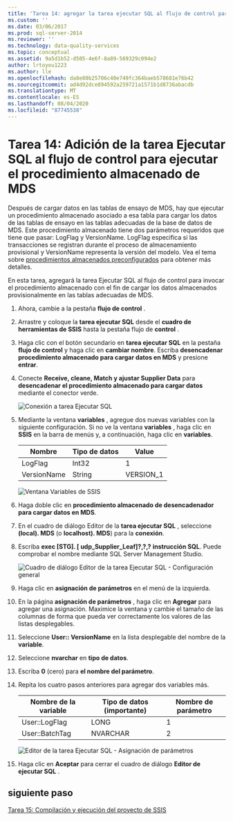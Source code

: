 ```yaml
---
title: 'Tarea 14: agregar la tarea ejecutar SQL al flujo de control para ejecutar el procedimiento almacenado para MDS | Microsoft Docs'
ms.custom: ''
ms.date: 03/06/2017
ms.prod: sql-server-2014
ms.reviewer: ''
ms.technology: data-quality-services
ms.topic: conceptual
ms.assetid: 9a5d1b52-d505-4e6f-8a89-569329c094e2
author: lrtoyou1223
ms.author: lle
ms.openlocfilehash: da8e80b25706c40e749fc364baeb578681e76b42
ms.sourcegitcommit: ad4d92dce894592a259721a1571b1d8736abacdb
ms.translationtype: MT
ms.contentlocale: es-ES
ms.lasthandoff: 08/04/2020
ms.locfileid: "87745538"
---
```

# <a name="task-14-adding-execute-sql-task-to-control-flow-to-run-the-stored-procedure-for-mds"></a>Tarea 14: Adición de la tarea Ejecutar SQL al flujo de control para ejecutar el procedimiento almacenado de MDS
  Después de cargar datos en las tablas de ensayo de MDS, hay que ejecutar un procedimiento almacenado asociado a esa tabla para cargar los datos de las tablas de ensayo en las tablas adecuadas de la base de datos de MDS. Este procedimiento almacenado tiene dos parámetros requeridos que tiene que pasar: LogFlag y VersionName. LogFlag especifica si las transacciones se registran durante el proceso de almacenamiento provisional y VersionName representa la versión del modelo. Vea el tema sobre [procedimientos almacenados preconfigurados](https://msdn.microsoft.com/library/hh231028.aspx) para obtener más detalles.

 En esta tarea, agregará la tarea Ejecutar SQL al flujo de control para invocar el procedimiento almacenado con el fin de cargar los datos almacenados provisionalmente en las tablas adecuadas de MDS.

1.  Ahora, cambie a la pestaña **flujo de control** .

2.  Arrastre y coloque la **tarea ejecutar SQL** desde el **cuadro de herramientas de SSIS** hasta la pestaña flujo de **control** .

3.  Haga clic con el botón secundario en **tarea ejecutar SQL** en la pestaña **flujo de control** y haga clic en **cambiar nombre**. Escriba **desencadenar procedimiento almacenado para cargar datos en MDS** y presione **entrar**.

4.  Conecte **Receive, cleane, Match y ajustar Supplier Data** para **desencadenar el procedimiento almacenado para cargar datos** mediante el conector verde.

     ![Conexión a tarea Ejecutar SQL](../../2014/tutorials/media/et-addingesqltasktocftorunthespformds-01.jpg "Conexión a tarea Ejecutar SQL")

5.  Mediante la ventana **variables** , agregue dos nuevas variables con la siguiente configuración. Si no ve la ventana **variables** , haga clic en **SSIS** en la barra de menús y, a continuación, haga clic en **variables**.

    |Nombre|Tipo de datos|Value|
    |----------|---------------|-----------|
    |LogFlag|Int32|1|
    |VersionName|String|VERSION_1|

     ![Ventana Variables de SSIS](../../2014/tutorials/media/et-addingesqltasktocftorunthespformds-02.jpg "Ventana Variables de SSIS")

6.  Haga doble clic en **procedimiento almacenado de desencadenador para cargar datos en MDS**.

7.  En el cuadro de diálogo Editor de la **tarea ejecutar SQL** , seleccione **(local). MDS** (o **localhost). MDS**) para la **conexión**.

8.  Escriba **exec [STG]. [ udp_Supplier_Leaf]?,?,?** **instrucción SQL**. Puede comprobar el nombre mediante SQL Server Management Studio.

     ![Cuadro de diálogo Editor de la tarea Ejecutar SQL - Configuración general](../../2014/tutorials/media/et-addingesqltasktocftorunthespformds-03.jpg "Cuadro de diálogo Editor de la tarea Ejecutar SQL - Configuración general")

9. Haga clic en **asignación de parámetros** en el menú de la izquierda.

10. En la página **asignación de parámetros** , haga clic en **Agregar** para agregar una asignación. Maximice la ventana y cambie el tamaño de las columnas de forma que pueda ver correctamente los valores de las listas desplegables.

11. Seleccione **User:: VersionName** en la lista desplegable del nombre de la **variable**.

12. Seleccione **nvarchar** en **tipo de datos**.

13. Escriba **0** (cero) para **el nombre del parámetro**.

14. Repita los cuatro pasos anteriores para agregar dos variables más.

    |Nombre de la variable|Tipo de datos (importante)|Nombre de parámetro|
    |-------------------|-----------------------------|--------------------|
    |User::LogFlag|LONG|1|
    |User::BatchTag|NVARCHAR|2|

     ![Editor de la tarea Ejecutar SQL - Asignación de parámetros](../../2014/tutorials/media/et-addingesqltasktocftorunthespformds-04.jpg "Editor de la tarea Ejecutar SQL - Asignación de parámetros")

15. Haga clic en **Aceptar** para cerrar el cuadro de diálogo **Editor de ejecutar SQL** .

## <a name="next-step"></a>siguiente paso
 [Tarea 15: Compilación y ejecución del proyecto de SSIS](../../2014/tutorials/task-15-building-and-running-the-ssis-project.md)


